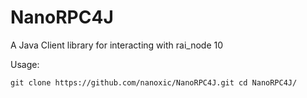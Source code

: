 # NanoRPC4J

A Java Client library for interacting with rai_node 10

Usage:

`
git clone https://github.com/nanoxic/NanoRPC4J.git
cd NanoRPC4J/
`
